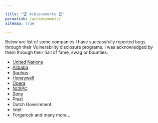 ```yaml
---

title: "🏆 Achievements 🏆"
permalink: /achievements/
sitemap: true

---
```

Below are list of some companies I have successfully reported bugs through their Vulnerability disclosure programs. I was acknowledged by them through their hall of fame, swag or bounties. 

 - [United Nations](https://unite.un.org/content/hall-fame)
 - [Alibaba](https://security.alibaba.com/top.htm?tab=1)
 - [Sophos](https://www.sophos.com/en-us/legal/sophos-responsible-disclosure-policy/thanks.aspx) 
 - [Honeywell](https://www.honeywell.com/us/en/product-security#language4/)
 - [Opera](https://security.opera.com/hall-of-fame/)
 - [NCIIPC](https://nciipc.gov.in/documents/NCIIPC_Newsletter_Oct18.pdf)
 - [Sony](https://secure.sony.net/hallofthanks.html)
 - Prezi
 - Dutch Government
 - Intel
 - Forgerock
 and many more...